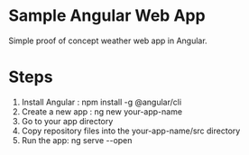 # Sample Angular Web App
Simple proof of concept weather web app in Angular.

# Steps
1. Install Angular : npm install -g @angular/cli
2. Create a new app : ng new your-app-name
3. Go to your app directory
4. Copy repository files into the your-app-name/src directory
4. Run the app: ng serve --open
